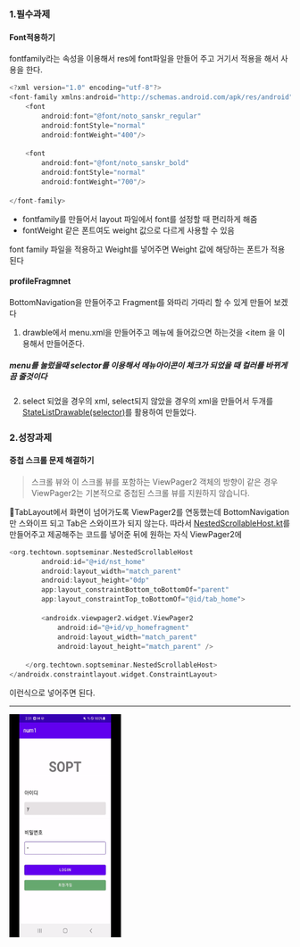 ### 1.필수과제
#### Font적용하기
fontfamily라는 속성을 이용해서 res에 font파일을 만들어 주고 거기서 적용을 해서 사용을 한다.

```kotlin
<?xml version="1.0" encoding="utf-8"?>
<font-family xmlns:android="http://schemas.android.com/apk/res/android">
    <font
        android:font="@font/noto_sanskr_regular"
        android:fontStyle="normal"
        android:fontWeight="400"/>

    <font
        android:font="@font/noto_sanskr_bold"
        android:fontStyle="normal"
        android:fontWeight="700"/>

</font-family>
```
* fontfamily를 만들어서 layout 파일에서 font를 설정할 때 편리하게 해줌
* fontWeight 같은 폰트여도 weight 값으로 다르게 사용할 수 있음

font family 파일을 적용하고 Weight를 넣어주면 Weight 값에 해당하는 폰트가 적용된다
#### profileFragmnet
BottomNavigation을 만들어주고 Fragment를 와따리 가따리 할 수 있게 만들어 보겠다

1. drawble에서 menu.xml을 만들어주고 메뉴에 들어갔으면 하는것을 <item 을 이용해서 만들어준다.
##### menu를 눌렀을때 selector를 이용해서 메뉴아이콘이 체크가 되었을 때 컬러를 바뀌게끔 줄것이다
2. select 되었을 경우의 xml, select되지 않았을 경우의 xml을 만들어서 두개를 [StateListDrawable(selector)](https://ju-hy.tistory.com/26)를 활용하여 만들었다.

### 2.성장과제
#### 중첩 스크롤 문제 해결하기 
> 스크롤 뷰와 이 스크롤 뷰를 포함하는 ViewPager2 객체의 방향이 같은 경우 ViewPager2는 기본적으로 중첩된 스크롤 뷰를 지원하지 않습니다.

TabLayout에서 화면이 넘어가도록 ViewPager2를 연동했는데 BottomNavigation만 스와이프 되고 Tab은 스와이프가 되지 않는다.
따라서 
[NestedScrollableHost.kt](https://github.com/android/views-widgets-samples/blob/master/ViewPager2/app/src/main/java/androidx/viewpager2/integration/testapp/NestedScrollableHost.kt)를 만들어주고 제공해주는 코드를 넣어준 뒤에 원하는 자식 ViewPager2에 
```kotlin
<org.techtown.soptseminar.NestedScrollableHost
        android:id="@+id/nst_home"
        android:layout_width="match_parent"
        android:layout_height="0dp"
        app:layout_constraintBottom_toBottomOf="parent"
        app:layout_constraintTop_toBottomOf="@id/tab_home">

        <androidx.viewpager2.widget.ViewPager2
            android:id="@+id/vp_homefragment"
            android:layout_width="match_parent"
            android:layout_height="match_parent" />

    </org.techtown.soptseminar.NestedScrollableHost>
</androidx.constraintlayout.widget.ConstraintLayout>
```
이런식으로 넣어주면 된다.
<hr>
<img src="/gif/seminar3.gif" width="200" height="400"/>
